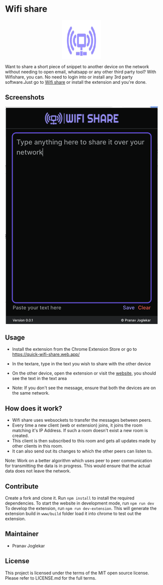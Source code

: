# Wifi share

<p align="center">
  <img width="128" height="128" src="https://raw.githubusercontent.com/Pranav2612000/wifi_share/main/www/public/logoStoreIcon.png">
</p>

Want to share a short piece of snippet to another device on the network without needing to open email, whatsapp or any other third party tool? With Wifishare, you can. No need to login into or install any 3rd party software.Just go to [Wifi share](https://quick-wifi-share.web.app/) or install the extension and you're done.

## Screenshots
![Wifi share's Screenshot 1](https://raw.githubusercontent.com/Pranav2612000/wifi_share/main/www/public/screenshot1.png)

## Usage
- Install the extension from the Chrome Extension Store or go to https://quick-wifi-share.web.app/
- In the textare, type in the text you wish to share with the other device
- On the other device, open the extension or visit the [website](https://quick-wifi-share.web.app/), you should see the text in the text area

- Note: If you don't see the message, ensure that both the devices are on the same network.

## How does it work?
- Wifi share uses websockets to transfer the messages between peers.
- Every time a new client (web or extension) joins, it joins the room matching it's IP Address. If such a room doesn't exist a new room is created.
- This client is then subscribed to this room and gets all updates made by other clients in this room.
- It can also send out its changes to which the other peers can listen to.

Note: Work on a better algorithm which uses peer to peer communication for transmitting the data is in progress. This would ensure that the actual data does not leave the network.

## Contribute
Create a fork and clone it. Run `npm install` to install the required dependencies.
To start the website in development mode, run `npm run dev`
To develop the extension, run `npm run dev-extension`. This will generate the extension build in `www/build` folder load it into chrome to test out the extension.

## Maintainer
- Pranav Joglekar

## License
This project is licensed under the terms of the MIT open source license. Please refer to LICENSE.md for the full terms.
